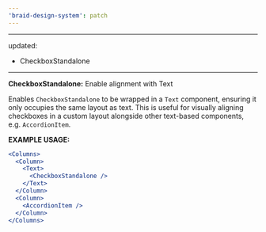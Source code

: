 ```yaml
---
'braid-design-system': patch
---
```


---
updated:
  - CheckboxStandalone
---

**CheckboxStandalone:** Enable alignment with Text

Enables `CheckboxStandalone` to be wrapped in a `Text` component, ensuring it only occupies the same layout as text.
This is useful for visually aligning checkboxes in a custom layout alongside other text-based components, e.g. `AccordionItem`.

**EXAMPLE USAGE:**
```jsx
<Columns>
  <Column>
    <Text>
      <CheckboxStandalone />
    </Text>
  </Column>
  <Column>
    <AccordionItem />
  </Column>
</Columns>
```
